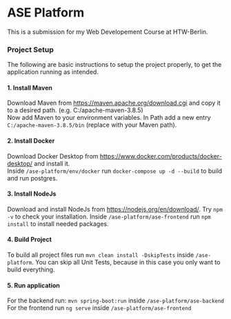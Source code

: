 # ASE Platform

This is a submission for my Web Developement Course at HTW-Berlin.


### Project Setup
The following are basic instructions to setup the project properly, to get the application running as intended.

#### 1. Install Maven
Download Maven from https://maven.apache.org/download.cgi and copy it to a desired path. (e.g. C:/apache-maven-3.8.5)
<br>
Now add Maven to your environment variables. In Path add a new entry `C:/apache-maven-3.8.5/bin` (replace with your Maven path).

#### 2. Install Docker
Download Docker Desktop from https://www.docker.com/products/docker-desktop/ and install it.<br>
Inside `/ase-platform/env/docker` run `docker-compose up -d --build` to build and run postgres.

#### 3. Install NodeJs
Download and install NodeJs from https://nodejs.org/en/download/. Try `npm -v` to check your installation.
Inside `/ase-platform/ase-frontend` run `npm install` to install needed packages.

#### 4. Build Project
To build all project files run `mvn clean install -DskipTests` inside `/ase-platform`. You can skip all Unit Tests, because in this case you only want to build everything.

#### 5. Run application
For the backend run: `mvn spring-boot:run` inside `/ase-platform/ase-backend`<br>
For the frontend run `ng serve` inside `/ase-platform/ase-frontend`